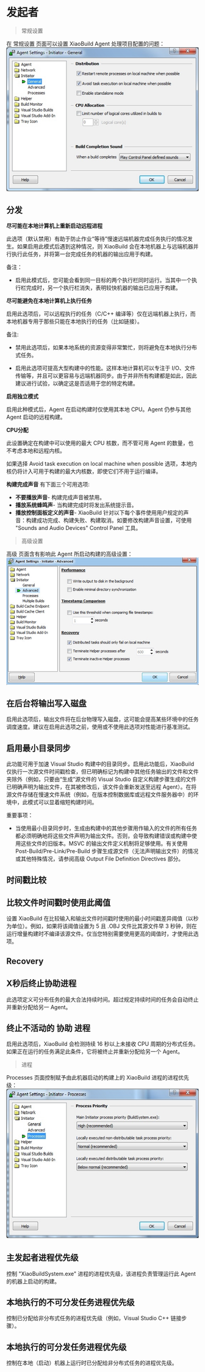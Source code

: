 # 发起者 #

> 常规设置

在 常规设置 页面可以设置 XiaoBuild Agent 处理项目配置的问题：
![](/documents/resource/initiator_general.jpg)

## 分发 ##


**尽可能在本地计算机上重新启动远程进程**

此选项（默认禁用）有助于防止作业“等待”慢速远端机器完成任务执行的情况发生。如果启用此模式后遇到这种情况，则 XiaoBuild 会在本地机器上与远端机器并行执行此任务，并将第一台完成任务的机器的输出应用于构建。

备注：
* 启用此模式后，您可能会看到同一目标的两个执行栏同时运行。当其中一个执行栏完成时，另一个执行栏消失，表明较快机器的输出已应用于构建。


**尽可能避免在本地计算机上执行任务**

启用此选项后，可以远程执行的任务（C/C++ 编译等）仅在远端机器上执行，而本地机器专用于那些只能在本地执行的任务（比如链接）。

备注: 
* 禁用此选项后，如果本地系统的资源变得非常繁忙，则将避免在本地执行分布式任务。

* 启用此选项可提高大型构建中的性能。这样本地计算机可以专注于 I/O、文件传输等，并且可以更容易与远端机器同步。由于并非所有构建都是如此，因此建议进行试验，以确定这是否适用于您的特定构建。


**启用独立模式**

启用此种模式后，Agent 在启动构建时仅使用其本地 CPU。Agent 仍参与其他 Agent 启动的远程构建。


**CPU分配**

此设置确定在构建中可以使用的最大 CPU 核数，而不管可用 Agent 的数量，也不考虑本地和远程内核。

如果选择 Avoid task execution on local machine when possible 选项，本地内核仍将计入可用于构建的最大内核数，即使它们不用于运行编译。

**构建完成声音**
有下面三个可用选项:
* **不要播放声音**- 构建完成声音被禁用。
* **播放系统蜂鸣声**- 当构建完成时将发出系统提示音。
* **播放控制面板定义的声音**- XiaoBuild 针对以下每个事件使用用户规定的声音：构建成功完成、构建失败、构建取消。如要修改构建声音设置，可使用 "Sounds and Audio Devices" Control Panel 工具。



> 高级设置

高级 页面含有影响此 Agent 所启动构建的高级设置：
![](/documents/resource/initator_advanced.jpg)

## 在后台将输出写入磁盘 ##
启用此选项后，输出文件将在后台物理写入磁盘，这可能会提高某些环境中的任务调度速度。建议在启用此选项之前，使用或不使用此选项对性能进行基准测试。

## 启用最小目录同步 ##
此功能可用于加速 Visual Studio 构建中的目录同步。启用此功能后，XiaoBuild 仅执行一次源文件时间戳检查，但已明确标记为构建中其他任务输出的文件和文件夹除外（例如，只要由“生成”源文件的 Visual Studio 自定义构建步骤生成的文件已明确声明为输出文件，在其被修改后，该文件会重新发送至远程 Agent）。在将源文件存储在慢速文件系统（例如，在版本控制数据库或远程文件服务器中）的环境中，此模式可以显着缩短构建时间。

重要事项：

* 当使用最小目录同步时，生成由构建中的其他步骤用作输入的文件的所有任务都必须明确地将这些文件声明为输出文件。否则，会导致构建错误或构建中使用这些文件的旧版本。MSVC 的输出文件定义机制将足够使用。有关使用 Post-Build/Pre-Link/Pre-Build 步骤生成源文件（无法声明输出文件）的情况或其他特殊情况，请参阅高级 Output File Definition Directives 部分。


## 时间戳比较 ##
## 比较文件时间戳时使用此阈值 ##

设置 XiaoBuild 在比较输入和输出文件时间戳时使用的最小时间戳差异阈值（以秒为单位）。例如，如果将该阈值设置为 5 且 .OBJ 文件比其源文件早 3 秒钟，则在运行增量构建时不编译该源文件。仅当您特别需要使用更高的阈值时，才使用此选项。

## Recovery ##

## X秒后终止协助进程 ##

此选项定义可分布任务的最大合法持续时间。超过规定持续时间的任务会自动终止并重新分配给另一 Agent。

## 终止不活动的 协助 进程 ##

启用此选项后，XiaoBuild 会检测持续 16 秒以上未接收 CPU 周期的分布式任务。如果正在运行的任务满足此条件，它将被终止并重新分配给另一个 Agent。


> 进程

Processes 页面控制赋予由此机器启动的构建上的 XiaoBuild 进程的进程优先级：
![](/documents/resource/Initiator_process.jpg)

## 主发起者进程优先级 ##
控制 "XiaoBuildSystem.exe" 进程的进程优先级，该进程负责管理运行此 Agent 的机器上启动的构建。

## 本地执行的不可分发任务进程优先级 ##
控制已分配给非分布式任务的进程优先级（例如，Visual Studio C++ 链接步骤）。

## 本地执行的可分发任务进程优先级 ##
控制在本地（启动）机器上运行时已分配给非分布式任务的进程优先级。